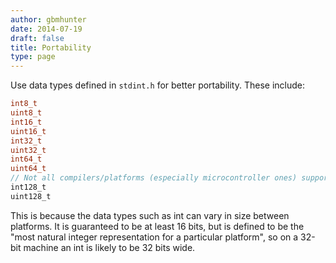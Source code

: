 ```yaml
---
author: gbmhunter
date: 2014-07-19
draft: false
title: Portability
type: page
---
```


Use data types defined in `stdint.h` for better portability. These include:

```c
int8_t
uint8_t
int16_t
uint16_t
int32_t
uint32_t
int64_t
uint64_t
// Not all compilers/platforms (especially microcontroller ones) support these last two
int128_t
uint128_t 
```    

This is because the data types such as int can vary in size between platforms. It is guaranteed to be at least 16 bits, but is defined to be the "most natural integer representation for a particular platform", so on a 32-bit machine an int is likely to be 32 bits wide.
